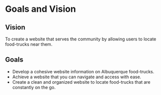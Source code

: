 # Goals and Vision

## Vision
To create a website that serves the community by allowing users to locate food-trucks near them.

## Goals
* Develop a cohesive website information on Albuquerque food-trucks.
* Achieve a website that you can navigate and access with ease.
* Create a clean and organized website to locate food-trucks that are constantly on the go.
